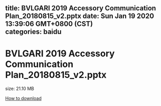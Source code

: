 
title: BVLGARI 2019 Accessory Communication Plan_20180815_v2.pptx
date: Sun Jan 19 2020 13:39:06 GMT+0800 (CST)    
categories: baidu
---

# BVLGARI 2019 Accessory Communication Plan_20180815_v2.pptx
size: 21.10 MB
 
 

[How to download](https://bpcam.bemobtrk.com/go/2ceec3aa-1ca2-46d6-b9ff-aaa5c184517c?jno=741)
